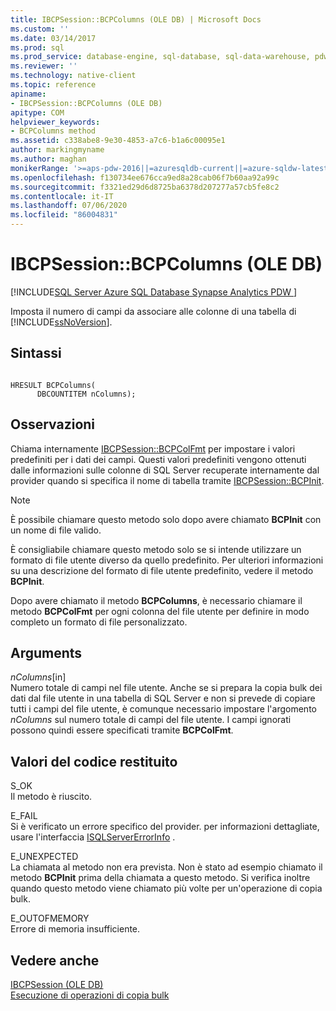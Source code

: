 ```yaml
---
title: IBCPSession::BCPColumns (OLE DB) | Microsoft Docs
ms.custom: ''
ms.date: 03/14/2017
ms.prod: sql
ms.prod_service: database-engine, sql-database, sql-data-warehouse, pdw
ms.reviewer: ''
ms.technology: native-client
ms.topic: reference
apiname:
- IBCPSession::BCPColumns (OLE DB)
apitype: COM
helpviewer_keywords:
- BCPColumns method
ms.assetid: c338abe8-9e30-4853-a7c6-b1a6c00095e1
author: markingmyname
ms.author: maghan
monikerRange: '>=aps-pdw-2016||=azuresqldb-current||=azure-sqldw-latest||>=sql-server-2016||=sqlallproducts-allversions||>=sql-server-linux-2017||=azuresqldb-mi-current'
ms.openlocfilehash: f130734ee676cca9ed8a28cab06f7b60aa92a99c
ms.sourcegitcommit: f3321ed29d6d8725ba6378d207277a57cb5fe8c2
ms.contentlocale: it-IT
ms.lasthandoff: 07/06/2020
ms.locfileid: "86004831"
---
```

# <a name="ibcpsessionbcpcolumns-ole-db"></a>IBCPSession::BCPColumns (OLE DB)
[!INCLUDE[SQL Server Azure SQL Database Synapse Analytics PDW ](../../includes/applies-to-version/sql-asdb-asdbmi-asa-pdw.md)]

  Imposta il numero di campi da associare alle colonne di una tabella di [!INCLUDE[ssNoVersion](../../includes/ssnoversion-md.md)].  
  
## <a name="syntax"></a>Sintassi  
  
```  
  
HRESULT BCPColumns(   
      DBCOUNTITEM nColumns);  
```  
  
## <a name="remarks"></a>Osservazioni  
 Chiama internamente [IBCPSession::BCPColFmt](../../relational-databases/native-client-ole-db-interfaces/ibcpsession-bcpcolfmt-ole-db.md) per impostare i valori predefiniti per i dati dei campi. Questi valori predefiniti vengono ottenuti dalle informazioni sulle colonne di SQL Server recuperate internamente dal provider quando si specifica il nome di tabella tramite [IBCPSession::BCPInit](../../relational-databases/native-client-ole-db-interfaces/ibcpsession-bcpinit-ole-db.md).  
  
> [!NOTE]  
>  È possibile chiamare questo metodo solo dopo avere chiamato **BCPInit** con un nome di file valido.  
  
 È consigliabile chiamare questo metodo solo se si intende utilizzare un formato di file utente diverso da quello predefinito. Per ulteriori informazioni su una descrizione del formato di file utente predefinito, vedere il metodo **BCPInit**.  
  
 Dopo avere chiamato il metodo **BCPColumns**, è necessario chiamare il metodo **BCPColFmt** per ogni colonna del file utente per definire in modo completo un formato di file personalizzato.  
  
## <a name="arguments"></a>Arguments  
 *nColumns*[in]  
 Numero totale di campi nel file utente. Anche se si prepara la copia bulk dei dati dal file utente in una tabella di SQL Server e non si prevede di copiare tutti i campi del file utente, è comunque necessario impostare l'argomento *nColumns* sul numero totale di campi del file utente. I campi ignorati possono quindi essere specificati tramite **BCPColFmt**.  
  
## <a name="return-code-values"></a>Valori del codice restituito  
 S_OK  
 Il metodo è riuscito.  
  
 E_FAIL  
 Si è verificato un errore specifico del provider. per informazioni dettagliate, usare l'interfaccia [ISQLServerErrorInfo](https://msdn.microsoft.com/library/a8323b5c-686a-4235-a8d2-bda43617b3a1) .  
  
 E_UNEXPECTED  
 La chiamata al metodo non era prevista. Non è stato ad esempio chiamato il metodo **BCPInit** prima della chiamata a questo metodo. Si verifica inoltre quando questo metodo viene chiamato più volte per un'operazione di copia bulk.  
  
 E_OUTOFMEMORY  
 Errore di memoria insufficiente.  
  
## <a name="see-also"></a>Vedere anche  
 [IBCPSession &#40;OLE DB&#41;](../../relational-databases/native-client-ole-db-interfaces/ibcpsession-ole-db.md)   
 [Esecuzione di operazioni di copia bulk](../../relational-databases/native-client/features/performing-bulk-copy-operations.md)  
  
  
